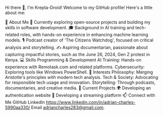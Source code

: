 Hi there 👋, I'm Krepta-Droid!
Welcome to my GitHub profile! Here's a little about me:

🚀 About Me
🌱 Currently exploring open-source projects and building my skills in software development.
🎓 Background in AI training and tech-related roles, with hands-on experience in enhancing machine learning models.
🎙️ Podcast creator of 'The Citizens Watchdog', focused on critical analysis and storytelling.
✍️ Aspiring documentarian, passionate about capturing impactful stories, such as the June 26, 2024, Gen Z protest in Kenya.
💻 Skills
Programming & Development
AI Training: Hands-on experience with Remotask.com and related platforms.
Cybersecurity: Exploring tools like Windows PowerShell.
🌟 Interests
Philosophy: Merging Aristotle's principles with modern tech analysis.
Tech & Society: Advocating for responsible tech usage and innovation.
Storytelling: Through podcasts, documentaries, and creative media.
🔭 Current Projects
🌍 Developing an authentication website
🎥 Developing a streaming platform
📫 Connect with Me
GitHub
LinkedIn https://www.linkedin.com/in/adrian-charles-5990aa330/
Email adriancharles283@gmail.com.

<!---
krepta-droid/krepta-droid is a ✨ special ✨ repository because its `README.md` (this file) appears on your GitHub profile.
You can click the Preview link to take a look at your changes.
--->
